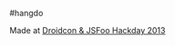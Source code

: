 #hangdo

Made at [Droidcon & JSFoo Hackday 2013](https://hacknight.in/droidconin/2013-droidcon-jsfoo)
